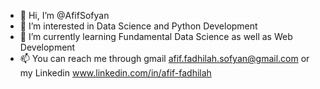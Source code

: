 - 👋 Hi, I’m @AfifSofyan
- 👀 I’m interested in Data Science and Python Development
- 🌱 I’m currently learning Fundamental Data Science as well as Web Development
- 📫 You can reach me through gmail afif.fadhilah.sofyan@gmail.com or my Linkedin 
www.linkedin.com/in/afif-fadhilah

<!---
AfifSofyan/AfifSofyan is a ✨ special ✨ repository because its `README.md` (this file) appears on your GitHub profile.
You can click the Preview link to take a look at your changes.
--->
